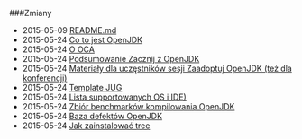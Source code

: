 ###Zmiany

* 2015-05-09 [README.md](README.md)
* 2015-05-24 [Co to jest OpenJDK](adopt-openjdk-getting-started/what_is_openjdk.md)
* 2015-05-24 [O OCA](adopt-openjdk-getting-started/about_oca_-_signing_the_oca.md)
* 2015-05-24 [Podsumowanie Zacznij z  OpenJDK](write_up_on_the_adopt_openjdk_&_adopt-a-jsr_programs.md)
* 2015-05-24 [Materiały dla uczęstników sesji Zaadoptuj OpenJDK (też dla konferencji)](hand-out_for_attendees_of_the_adopt_openjdk_sessions_also_applicable_for_conferences.md)
* 2015-05-24 [Template JUG](custom_jug_hand-out_template.md)
* 2015-05-24 [Lista supportowanych OS i IDE)](table_of_supported_oses_&_ides.md)
* 2015-05-24 [Zbiór benchmarków kompilowania OpenJDK](openjdk-build-benchmarks.md)
* 2015-05-24 [Baza defektów OpenJDK](openjdk_bug_database_jira.md)
* 2015-05-24 [Jak zainstalować tree](install_the_tree_command.md)
